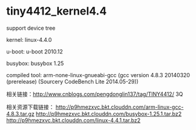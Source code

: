 # tiny4412_kernel4.4
support device tree

kernel: linux-4.4.0

u-boot: u-boot 2010.12

busybox: busybox 1.25

compiled tool:  arm-none-linux-gnueabi-gcc
      (gcc version 4.8.3 20140320 (prerelease)
        (Sourcery CodeBench Lite 2014.05-29))

相关链接：http://www.cnblogs.com/pengdonglin137/tag/TINY4412/ 3Q

相关资源下载链接：
http://p9hmezxvc.bkt.clouddn.com/arm-linux-gcc-4.8.3.tar.gz
http://p9hmezxvc.bkt.clouddn.com/busybox-1.25.1.tar.bz2
http://p9hmezxvc.bkt.clouddn.com/linux-4.4.1.tar.bz2
